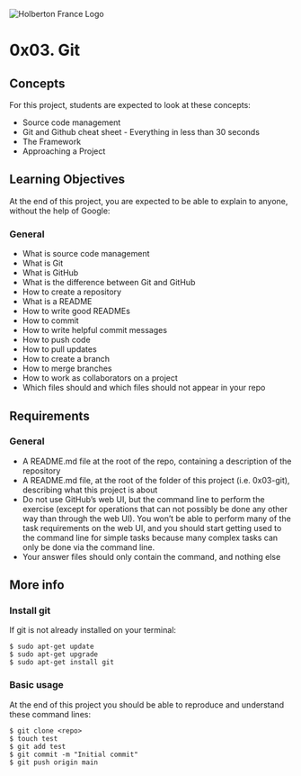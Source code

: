 ![Holberton France Logo](https://images.squarespace-cdn.com/content/v1/60bf70d860f31b4f60455443/1625061110826-904UGWRZ9PX81YWARXMT/HolbertonFRANCEFichier+16.png?format=1500w)

# 0x03. Git
## Concepts
For this project, students are expected to look at these concepts:

- Source code management
- Git and Github cheat sheet - Everything in less than 30 seconds
- The Framework
- Approaching a Project

## Learning Objectives
At the end of this project, you are expected to be able to explain to anyone, without the help of Google:

### General
- What is source code management
- What is Git
- What is GitHub
- What is the difference between Git and GitHub
- How to create a repository
- What is a README
- How to write good READMEs
- How to commit
- How to write helpful commit messages
- How to push code
- How to pull updates
- How to create a branch
- How to merge branches
- How to work as collaborators on a project
- Which files should and which files should not appear in your repo

## Requirements
### General
- A README.md file at the root of the repo, containing a description of the repository
- A README.md file, at the root of the folder of this project (i.e. 0x03-git), describing what this project is about
- Do not use GitHub’s web UI, but the command line to perform the exercise (except for operations that can not possibly be done any other way than through the web UI). You won’t be able to perform many of the task requirements on the web UI, and you should start getting used to the command line for simple tasks because many complex tasks can only be done via the command line.
- Your answer files should only contain the command, and nothing else

## More info
### Install git
If git is not already installed on your terminal:
```
$ sudo apt-get update
$ sudo apt-get upgrade
$ sudo apt-get install git
```
### Basic usage
At the end of this project you should be able to reproduce and understand these command lines:

```
$ git clone <repo>
$ touch test
$ git add test
$ git commit -m "Initial commit"
$ git push origin main
```
